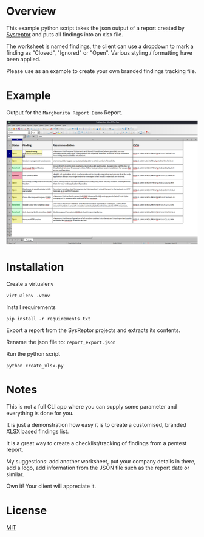 # Overview

This example python script takes the json output of a report created by [Sysreptor](https://github.com/Syslifters/sysreptor) and puts all findings into an xlsx file.

The worksheet is named findings, the client can use a dropdown to mark a finding as "Closed", "Ignored" or "Open". Various styling / formatting have been applied.

Please use as an example to create your own branded findings tracking file.

# Example
Output for the `Margherita Report Demo` Report.

![Example output](/example_xlsx.png "Findings")

# Installation

Create a virtualenv

```
virtualenv .venv
```

Install requirements

```
pip install -r requirements.txt
```

Export a report from the SysReptor projects and extracts its contents.

Rename the json file to:
`report_export.json`

Run the python script

```
python create_xlsx.py
```

# Notes
This is not a full CLI app where you can supply some parameter and everything is done for you.

It is just a demonstration how easy it is to create a customised, branded XLSX based findings list.

It is a great way to create a checklist/tracking of findings from a pentest report.

My suggestions: add another worksheet, put your company details in there, add a logo, add information from the JSON file such as the report date or similar.

Own it! Your client will appreciate it.

# License
[MIT](LICENSE)